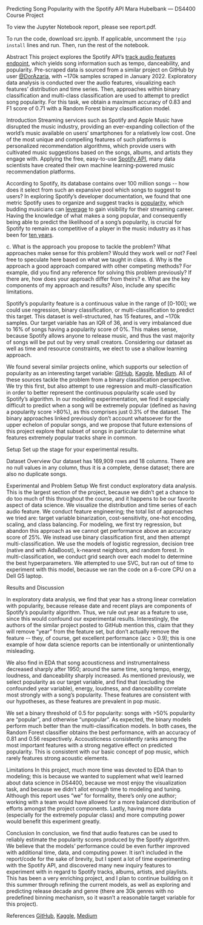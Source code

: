 Predicting Song Popularity with the Spotify API
Mara Hubelbank — DS4400 Course Project

To view the Jupyter Notebook report, please see report.pdf.

To run the code, download src.ipynb. If applicable, uncomment the `!pip install` lines and run. Then, run the rest of the notebook.

Abstract
This project explores the Spotify API’s [track audio features endpoint](https://developer.spotify.com/documentation/web-api/reference/get-audio-features), which yields song information such as tempo, danceability, and popularity. Pre-scraped data is sourced from a similar project on GitHub by user [@DorAzaria](https://raw.githubusercontent.com/DorAzaria/Spotify-Machine-Learning-Project/main/data.csv), with ~170k samples scraped in January 2022. Exploratory data analysis is conducted over the audio features, visualizing each features’ distribution and time series. Then, approaches within binary classification and multi-class classification are used to attempt to predict song popularity. For this task, we obtain a maximum accuracy of 0.83 and F1 score of 0.71 with a Random Forest binary classification model.

Introduction
Streaming services such as Spotify and Apple Music have disrupted the music industry, providing an ever-expanding collection of the world’s music available on users’ smartphones for a relatively low cost. One of the most unique and compelling features of such platforms is personalized recommendation algorithms, which provide users with cultivated music suggestions based on the songs, albums, and artists they engage with. Applying the free, easy-to-use [Spotify API](https://developer.spotify.com/), many data scientists have created their own machine learning-powered music recommendation platforms.

According to Spotify, its database contains over 100 million songs -- how does it select from such an expansive pool which songs to suggest to users? In exploring Spotify’s developer documentation, we found that one metric Spotify uses to organize and suggest tracks is [popularity](https://developer.spotify.com/documentation/web-api/reference/get-an-artists-top-tracks#:~:text=The%20value%20will%20be%20between,how%20recent%20those%20plays%20are.), which budding musicians can [leverage](https://www.loudlab.org/blog/spotify-popularity-leverage-algorithm/) to gain visibility for their streaming career. Having the knowledge of what makes a song popular, and consequently being able to predict the likelihood of a song’s popularity, is crucial for Spotify to remain as competitive of a player in the music industry as it has been for [ten years](https://www.fastcompany.com/90205527/the-definitive-timeline-of-spotifys-critic-defying-journey-to-rule-music). 

c. What is the approach you propose to tackle the problem? What approaches make sense for this problem? Would they work well or not? Feel free to speculate here based on what we taught in class.
d. Why is the approach a good approach compared with other competing methods? For example, did you find any reference for solving this problem previously? If there are, how does your approach differ from theirs?
e. What are the key components of my approach and results? Also, include any specific limitations.

Spotify’s popularity feature is a continuous value in the range of [0-100]; we could use regression, binary classification, or multi-classification to predict this target. This dataset is well-structured, has 15 features, and ~170k samples. Our target variable has an IQR of 36, and is very imbalanced due to 16% of songs having a popularity score of 0%. This makes sense, because Spotify allows anyone to release music, and thus the vast majority of songs will be put out by very small creators. Considering our dataset as well as time and resource constraints, we elect to use a shallow learning approach. 

We found several similar projects online, which supports our selection of popularity as an interesting target variable: [GitHub](https://github.com/DorAzaria/Spotify-Machine-Learning-Project), [Kaggle](https://www.kaggle.com/code/amansorout/spotify-song-popularity-classification), [Medium](https://gabbyamparo.medium.com/using-classification-models-to-predict-song-popularity-ace733c12e48). All of these sources tackle the problem from a binary classification perspective. We try this first, but also attempt to use regression and multi-classification in order to better represent the continuous popularity scale used by Spotify’s algorithm. In our modeling experimentation, we find it especially difficult to predict when a song will be extremely popular (defined as having a popularity score >80%), as this comprises just 0.3% of the dataset. The binary approaches linked previously don’t account whatsoever for the upper echelon of popular songs, and we propose that future extensions of this project explore that subset of songs in particular to determine what features extremely popular tracks share in common.

Setup
Set up the stage for your experimental results.

Dataset Overview
Our dataset has 169,909 rows and 18 columns. There are no null values in any column, thus it is a complete, dense dataset; there are also no duplicate songs.

Experimental and Problem Setup
We first conduct exploratory data analysis. This is the largest section of the project, because we didn’t get a chance to do too much of this throughout the course, and it happens to be our favorite aspect of data science. We visualize the distribution and time series of each audio feature. We conduct feature engineering; the total list of approaches we tried are: target variable binarization, cost-sensitivity, one-hot encoding, scaling, and class balancing. For modeling, we first try regression, but abandon this approach as we cannot get performance above an accuracy score of 25%. We instead use binary classification first, and then attempt multi-classification. We use the models of logistic regression, decision tree (native and with AdaBoost), k-nearest neighbors, and random forest. In multi-classification, we conduct grid search over each model to determine the best hyperparameters. We attempted to use SVC, but ran out of time to experiment with this model, because we ran the code on a 6-core CPU on a Dell G5 laptop.

Results and Discussion

In exploratory data analysis, we find that year has a strong linear correlation with popularity, because release date and recent plays are components of Spotify’s popularity algorithm. Thus, we rule out year as a feature to use, since this would confound our experimental results. Interestingly, the authors of the similar project posted to GitHub mention this, claim that they will remove “year” from the feature set, but don’t actually remove the feature -- they, of course, get excellent performance (acc > 0.9); this is one example of how data science reports can be intentionally or unintentionally misleading.

We also find in EDA that song acousticness and instrumentalness decreased sharply after 1950; around the same time, song tempo, energy, loudness, and danceability sharply increased. As mentioned previously, we select popularity as our target variable, and find that (excluding the confounded year variable), energy, loudness, and danceability correlate most strongly with a song’s popularity. These features are consistent with our hypotheses, as these features are prevalent in pop music.

We set a binary threshold of 0.5 for popularity: songs with >50% popularity are “popular”, and otherwise “unpopular”. As expected, the binary models perform much better than the multi-classification models. In both cases, the Random Forest classifier obtains the best performance, with an accuracy of 0.81 and 0.56 respectively. Accousticness consistently ranks among the most important features with a strong negative effect on predicted popularity. This is consistent with our basic concept of pop music, which rarely features strong acoustic elements.

Limitations
In this project, much more time was devoted to EDA than to modeling; this is because we wanted to supplement what we’d learned about data science in DS4400, because we most enjoy the visualization task, and because we didn’t allot enough time to modeling and tuning. Although this report uses “we” for formality, there’s only one author; working with a team would have allowed for a more balanced distribution of efforts amongst the project components. Lastly, having more data (especially for the extremely popular class) and more computing power would benefit this experiment greatly.

Conclusion
In conclusion, we find that audio features can be used to reliably estimate the popularity scores produced by the Spotify algorithm. We believe that the models’ performance could be even further improved with additional time, data, and computing power. It isn’t included in the report/code for the sake of brevity, but I spent a lot of time experimenting with the Spotify API, and discovered many new inquiry features to experiment with in regard to Spotify tracks, albums, artists, and playlists. This has been a very enriching project, and I plan to continue building on it this summer through refining the current models, as well as exploring and predicting release decade and genre (there are 30k genres with no predefined binning mechanism, so it wasn’t a reasonable target variable for this project).

References
[GitHub](https://github.com/DorAzaria/Spotify-Machine-Learning-Project), [Kaggle](https://www.kaggle.com/code/amansorout/spotify-song-popularity-classification), [Medium](https://gabbyamparo.medium.com/using-classification-models-to-predict-song-popularity-ace733c12e48)
